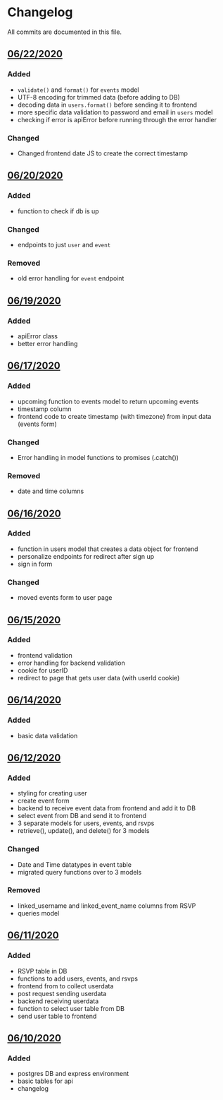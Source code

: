 # Changelog
All commits are documented in this file.

## [06/22/2020]
### Added
 - `validate()` and `format()` for `events` model
 - UTF-8 encoding for trimmed data (before adding to DB)
 - decoding data in `users.format()` before sending it to frontend
 - more specific data validation to password and email in `users` model
 - checking if error is apiError before running through the error handler

### Changed
- Changed frontend date JS to create the correct timestamp

## [06/20/2020]
### Added
 - function to check if db is up 

### Changed 
 - endpoints to just `user` and `event`

### Removed
 - old error handling for `event` endpoint 

## [06/19/2020]
### Added
 - apiError class 
 - better error handling

## [06/17/2020]
### Added
 - upcoming function to events model to return upcoming events
 - timestamp column
 - frontend code to create timestamp (with timezone) from input data (events form)

### Changed
 - Error handling in model functions to promises (.catch())

### Removed
 - date and time columns

## [06/16/2020]
### Added
 - function in users model that creates a data object for frontend
 - personalize endpoints for redirect after sign up
 - sign in form 

### Changed 
 - moved events form to user page

## [06/15/2020]
### Added 
 - frontend validation 
 - error handling for backend validation
 - cookie for userID 
 - redirect to page that gets user data (with userId cookie)

## [06/14/2020]
### Added 
 - basic data validation

## [06/12/2020]
### Added
 - styling for creating user
 - create event form
 - backend to receive event data from frontend and add it to DB
 - select event from DB and send it to frontend
 - 3 separate models for users, events, and rsvps
 - retrieve(), update(), and delete() for 3 models

### Changed
 - Date and Time datatypes in event table 
 - migrated query functions over to 3 models

### Removed
 - linked_username and linked_event_name columns from RSVP
 - queries model

## [06/11/2020]
### Added 
 - RSVP table in DB
 - functions to add users, events, and rsvps
 - frontend from to collect userdata
 - post request sending userdata
 - backend receiving userdata
 - function to select user table from DB
 - send user table to frontend

## [06/10/2020]
### Added 
 - postgres DB and express environment
 - basic tables for api
 - changelog

[06/22/2020]: https://github.com/Gbillington1/Events-API/compare/f366b6c..HEAD
[06/20/2020]: https://github.com/Gbillington1/Events-API/compare/97a7068..1d52998
[06/19/2020]: https://github.com/Gbillington1/Events-API/compare/157fe63..c19ad2c
[06/17/2020]: https://github.com/Gbillington1/Events-API/compare/3087dde..53d97b7
[06/16/2020]: https://github.com/Gbillington1/Events-API/compare/c0d2478..749cb2c
[06/15/2020]: https://github.com/Gbillington1/Events-API/compare/68239d0..bb085bb
[06/14/2020]: https://github.com/Gbillington1/Events-API/compare/34e1f87..34e1f87
[06/12/2020]: https://github.com/Gbillington1/Events-API/compare/0c7c2df..edfc0e1
[06/11/2020]: https://github.com/Gbillington1/Events-API/compare/277c5bf..76c0318
[06/10/2020]: https://github.com/Gbillington1/Events-API/compare/d3b101d..c0e50d9